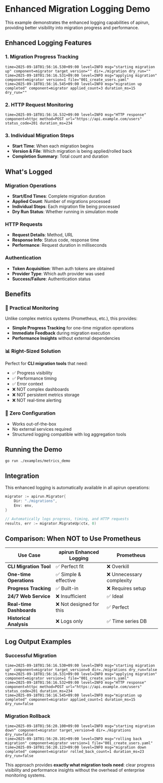 # Enhanced Migration Logging Demo

This example demonstrates the enhanced logging capabilities of apirun, providing better visibility into migration progress and performance.

## Enhanced Logging Features

### 1. Migration Progress Tracking
```
time=2025-09-18T01:56:16.530+09:00 level=INFO msg="starting migration up" component=migrator target_version="" dir=./migration dry_run=""
time=2025-09-18T01:56:16.531+09:00 level=INFO msg="applying migration" component=migrator version=1 file="001_create_users.yaml"
time=2025-09-18T01:56:16.545+09:00 level=INFO msg="migration up completed" component=migrator applied_count=3 duration_ms=15 dry_run=""
```

### 2. HTTP Request Monitoring
```
time=2025-09-18T01:56:16.532+09:00 level=INFO msg="HTTP response" component=httpc method=POST url="https://api.example.com/users" status_code=201 duration_ms=234
```

### 3. Individual Migration Steps
- **Start Time**: When each migration begins
- **Version & File**: Which migration is being applied/rolled back
- **Completion Summary**: Total count and duration

## What's Logged

### Migration Operations
- **Start/End Times**: Complete migration duration
- **Applied Count**: Number of migrations processed
- **Individual Steps**: Each migration file being processed
- **Dry Run Status**: Whether running in simulation mode

### HTTP Requests
- **Request Details**: Method, URL
- **Response Info**: Status code, response time
- **Performance**: Request duration in milliseconds

### Authentication
- **Token Acquisition**: When auth tokens are obtained
- **Provider Type**: Which auth provider was used
- **Success/Failure**: Authentication status

## Benefits

### 🎯 **Practical Monitoring**
Unlike complex metrics systems (Prometheus, etc.), this provides:
- **Simple Progress Tracking** for one-time migration operations
- **Immediate Feedback** during migration execution
- **Performance Insights** without external dependencies

### 📊 **Right-Sized Solution**
Perfect for **CLI migration tools** that need:
- ✅ Progress visibility
- ✅ Performance timing
- ✅ Error context
- ❌ NOT complex dashboards
- ❌ NOT persistent metrics storage
- ❌ NOT real-time alerting

### 🔧 **Zero Configuration**
- Works out-of-the-box
- No external services required
- Structured logging compatible with log aggregation tools

## Running the Demo

```bash
go run ./examples/metrics_demo
```

## Integration

This enhanced logging is automatically available in all apirun operations:

```go
migrator := apirun.Migrator{
    Dir: "./migrations",
    Env: env,
}

// Automatically logs progress, timing, and HTTP requests
results, err := migrator.MigrateUp(ctx, 0)
```

## Comparison: When NOT to Use Prometheus

| Use Case | apirun Enhanced Logging | Prometheus |
|----------|----------------------------|------------|
| **CLI Migration Tool** | ✅ Perfect fit | ❌ Overkill |
| **One-time Operations** | ✅ Simple & effective | ❌ Unnecessary complexity |
| **Progress Tracking** | ✅ Built-in | ❌ Requires setup |
| **24/7 Web Service** | ❌ Insufficient | ✅ Ideal |
| **Real-time Dashboards** | ❌ Not designed for this | ✅ Perfect |
| **Historical Analysis** | ❌ Logs only | ✅ Time series DB |

## Log Output Examples

### Successful Migration
```
time=2025-09-18T01:56:16.530+09:00 level=INFO msg="starting migration up" component=migrator target_version=0 dir=./migrations dry_run=false
time=2025-09-18T01:56:16.531+09:00 level=INFO msg="applying migration" component=migrator version=1 file="001_create_users.yaml"  
time=2025-09-18T01:56:16.532+09:00 level=INFO msg="HTTP response" component=httpc method=POST url="https://api.example.com/users" status_code=201 duration_ms=234
time=2025-09-18T01:56:16.545+09:00 level=INFO msg="migration up completed" component=migrator applied_count=1 duration_ms=15 dry_run=false
```

### Migration Rollback
```
time=2025-09-18T01:56:20.100+09:00 level=INFO msg="starting migration down" component=migrator target_version=0 dir=./migrations dry_run=false
time=2025-09-18T01:56:20.101+09:00 level=INFO msg="rolling back migration" component=migrator version=1 file="001_create_users.yaml"
time=2025-09-18T01:56:20.123+09:00 level=INFO msg="migration down completed" component=migrator rolled_back_count=1 duration_ms=23 dry_run=false
```

This approach provides **exactly what migration tools need**: clear progress visibility and performance insights without the overhead of enterprise monitoring systems.
